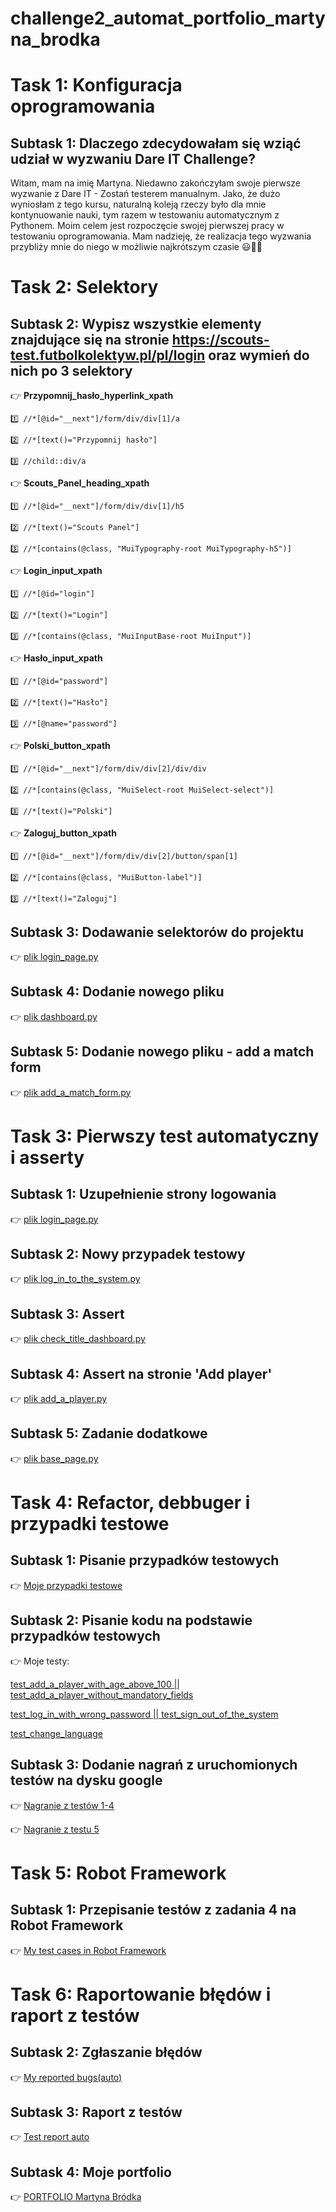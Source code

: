 # challenge2_automat_portfolio_martyna_brodka

#   Task 1: Konfiguracja oprogramowania
  ## Subtask 1: Dlaczego zdecydowałam się wziąć udział w wyzwaniu Dare IT Challenge?
    
  Witam, mam na imię Martyna. Niedawno zakończyłam swoje pierwsze wyzwanie z Dare IT - Zostań testerem manualnym. Jako, że dużo wyniosłam z tego kursu, naturalną koleją rzeczy było dla mnie kontynuowanie nauki, tym razem w testowaniu automatycznym z Pythonem. Moim celem jest rozpoczęcie swojej pierwszej pracy w testowaniu oprogramowania. Mam nadzieję, że realizacja tego wyzwania przybliży mnie do niego w możliwie najkrótszym czasie 😃💪🍀
 
#   Task 2: Selektory
  ## Subtask 2: Wypisz wszystkie elementy znajdujące się na stronie https://scouts-test.futbolkolektyw.pl/pl/login oraz wymień do nich po 3 selektory

  👉 **Przypomnij_hasło_hyperlink_xpath**

    1️⃣ //*[@id="__next"]/form/div/div[1]/a

    2️⃣ //*[text()="Przypomnij hasło"]

    3️⃣ //child::div/a

  👉 **Scouts_Panel_heading_xpath**

    1️⃣ //*[@id="__next"]/form/div/div[1]/h5

    2️⃣ //*[text()="Scouts Panel"]

    3️⃣ //*[contains(@class, "MuiTypography-root MuiTypography-h5")]

  👉 **Login_input_xpath**
  
    1️⃣ //*[@id="login"]
    
    2️⃣ //*[text()="Login"]
  
    3️⃣ //*[contains(@class, "MuiInputBase-root MuiInput")]
  
  👉 **Hasło_input_xpath**
  
    1️⃣ //*[@id="password"]
  
    2️⃣ //*[text()="Hasło"]
  
    3️⃣ //*[@name="password"]
    
  👉 **Polski_button_xpath**
    
    1️⃣ //*[@id="__next"]/form/div/div[2]/div/div
    
    2️⃣ //*[contains(@class, "MuiSelect-root MuiSelect-select")]
    
    3️⃣ //*[text()="Polski"]
    
  👉 **Zaloguj_button_xpath**
  
    1️⃣ //*[@id="__next"]/form/div/div[2]/button/span[1]
    
    2️⃣ //*[contains(@class, "MuiButton-label")]
    
    3️⃣ //*[text()="Zaloguj"]

  ## Subtask 3: Dodawanie selektorów do projektu

  👉 [plik login_page.py](https://drive.google.com/file/d/1LdHD33bwBfDnl-icLolzI86fMZ1Fsd4X/view?usp=drive_link)

  ## Subtask 4: Dodanie nowego pliku

  👉 [plik dashboard.py](https://drive.google.com/file/d/1tDkzutJBS2_RLWI9kK62CHAgS8866uyC/view?usp=drive_link)

  ## Subtask 5: Dodanie nowego pliku - add a match form

  👉 [plik add_a_match_form.py](https://drive.google.com/file/d/1fj1m4UDF-zc7bhKhusjsF1CNXRSsBaEk/view?usp=drive_link)
  
#   Task 3: Pierwszy test automatyczny i asserty
  ## Subtask 1: Uzupełnienie strony logowania
  👉 [plik login_page.py](https://drive.google.com/file/d/1YsZQIgspEi9A_g12IoZoAxMX-pPHO92G/view?usp=drive_link)

  ## Subtask 2: Nowy przypadek testowy
  👉 [plik log_in_to_the_system.py](https://drive.google.com/file/d/1-cMOA0qvtX-Kohymr02NUTfIRI7BeuBU/view?usp=drive_link)

  ## Subtask 3: Assert
  👉 [plik check_title_dashboard.py](https://drive.google.com/file/d/1LgKx9BddTuu7BZD5y3O4NSQ-JU_u8d-V/view?usp=drive_link)

  ## Subtask 4: Assert na stronie 'Add player'
  👉 [plik add_a_player.py](https://drive.google.com/file/d/19wgaOylHJ8IcayoP9S7MaOj98Dkn50yI/view?usp=drive_link)

  ## Subtask 5: Zadanie dodatkowe
  👉 [plik base_page.py](https://drive.google.com/file/d/1bXMHzbUKitCoqiAXjdz7jwLHcNA-rd27/view?usp=drive_link)

#   Task 4: Refactor, debbuger i przypadki testowe
  ## Subtask 1: Pisanie przypadków testowych
  👉 [Moje przypadki testowe](https://docs.google.com/spreadsheets/d/1oCMoi-DnKfkXnT81NxHQOofQZwvXlf0uxOOeNOGXsws/edit?usp=drive_link)

  ## Subtask 2: Pisanie kodu na podstawie przypadków testowych
  👉 Moje testy:
  
  [test_add_a_player_with_age_above_100 || test_add_a_player_without_mandatory_fields](https://github.com/martynabrodka/challenge2_automat_portfolio_martyna/blob/main/test_cases/add_a_player.py)

  [test_log_in_with_wrong_password || test_sign_out_of_the_system](https://github.com/martynabrodka/challenge2_automat_portfolio_martyna/blob/main/test_cases/log_in_to_the_system.py)

  [test_change_language](https://github.com/martynabrodka/challenge2_automat_portfolio_martyna/blob/main/test_cases/check_title_dashboard.py)

  ## Subtask 3: Dodanie nagrań z uruchomionych testów na dysku google
  👉 [Nagranie z testów 1-4](https://drive.google.com/file/d/1ehrMYM4nZ5nJTS4R3tR21oAsKGPWIshN/view?usp=drive_link)

  👉 [Nagranie z testu 5](https://drive.google.com/file/d/1ULI6hPqih2wDB8_kKl2SlBw3iCJCeBSt/view?usp=drive_link)

#   Task 5: Robot Framework
  ## Subtask 1: Przepisanie testów z zadania 4 na Robot Framework

  👉 [My test cases in Robot Framework](https://github.com/martynabrodka/test_robotframework.git)

#   Task 6: Raportowanie błędów i raport z testów
  ## Subtask 2: Zgłaszanie błędów
  👉 [My reported bugs(auto)](https://docs.google.com/spreadsheets/d/1FIdp6GxTHnairIT1u8cfehFB0X-CVmjoOduRehm3puQ/edit?usp=drive_link)

  ## Subtask 3: Raport z testów
  👉 [Test report auto](https://docs.google.com/spreadsheets/d/1hMPS9euSHF762eKXP4l0XdkegYESSOrABoE-5sMd2X0/edit?usp=drive_link)

  ## Subtask 4: Moje portfolio
  👉 [PORTFOLIO Martyna Bródka](https://github.com/martynabrodka/portfolio_martyna_brodka/blob/main/README.md#portfolio_martyna_brodka)